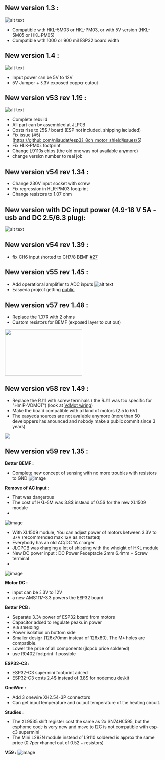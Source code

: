 ## New version 1.3 : 
![alt text](https://github.com/nliaudat/esp32_8ch_motor_shield/blob/main/imgs/v1-3.png "1.3")
* Compatible with HKL-5M03 or HKL-PM03, or with 5V version (HKL-5M05 or HKL-PM05)
* Compatible with 1000 or 900 mil ESP32 board width

## New version 1.4 : 
![alt text](https://github.com/nliaudat/esp32_8ch_motor_shield/blob/main/imgs/v1-4.png "1.4")
* Input power can be 5V to 12V
* 5V Jumper + 3.3V exposed copper cutout

## New version v53 rev 1.19 : 
![alt text](https://github.com/nliaudat/esp32_8ch_motor_shield/blob/main/imgs/v53.PNG "53")
* Complete rebuild
* All part can be assembled at JLPCB
* Costs rise to 25$ / board (ESP not included, shipping included)
* Fix issue [#5] (https://github.com/nliaudat/esp32_8ch_motor_shield/issues/5)
* Fix HLK-PM03 footprint
* Change L9110s chips (the old one was not available anymore)
* change version number to real job


## New version v54 rev 1.34 : 
* Change 230V input socket with screw
* Fix regression in HLK-PM03 footprint
* Change resistors to 1.07 ohm

## New version with DC input power (4.9-18 V 5A - usb and DC 2.5/6.3 plug): 
![alt text](https://user-images.githubusercontent.com/6782613/189536557-082be6a7-045b-4e5f-b878-b08ebfe7910c.PNG)

## New version v54 rev 1.39 : 
* fix CH6 input shorted to CH7/8 BEMF [#27](https://github.com/nliaudat/esp32_8ch_motor_shield/issues/27)

## New version v55 rev 1.45 : 
* Add operational amplifier to ADC inputs
![alt text](https://user-images.githubusercontent.com/6782613/205343343-52f915ef-324d-4bf6-8092-bd3f71cac2ad.png)
* Easyeda project getting [public](https://easyeda.com/editor#id=240c2bd91cde438f93348d56e1ae4e72|420e6f6085d643fc9c5df7bfbe9595bf|f15c181c211e4aebaf86420464abe718|b3e9b48180db4901b45d0292a792846e|60a1b0936f664eb8b9e5f7402068a21b|7744c3e75c54448eb9fed788f130dd96|78ed6c97623e4c1f929c753245e2f96b)

## New version v57 rev 1.48 : 
* Replace the 1.07R with 2 ohms
* Custom resistors for BEMF (exposed layer to cut out)
<img src="https://github.com/nliaudat/esp32_8ch_motor_shield/blob/main/imgs/bemf_custom_resistor.PNG" width="250" height="150">


## New version v58 rev 1.49 : 
* Replace the RJ11 with screw terminals ( the RJ11 was too specific for "HmIP-VDMOT") (look at [VdMot wiring](https://github.com/nliaudat/esp32_8ch_motor_shield/blob/main/VDMOT_wiring.md))
* Make the board compatible with all kind of motors (2.5 to 6V)
* The easyeda sources are not available anymore (more than 50 developpers has anounced and nobody make a public commit since 3 years)
<img src="https://github.com/nliaudat/esp32_8ch_motor_shield/blob/main/imgs/screw_terminals.PNG">

## New version v59 rev 1.35 : 

**Better BEMF :** 

- Complete new concept of sensing with no more troubles with resistors to GND
![image](https://github.com/nliaudat/esp32_8ch_motor_shield/assets/6782613/1f9d4dae-72f7-40fd-9f72-c171dd7b797c)


**Remove of AC input :** 

- That was dangerous 
- The cost of HKL-5M was 3.8$ instead of 0.5$ for the new XL1509 module
- 
![image](https://github.com/nliaudat/esp32_8ch_motor_shield/assets/6782613/23913669-8f33-4bfc-9dd1-bfa660681a80)
- With XL1509 module, You can adjust power of motors between 3.3V to 37V (recommended max 12V as not tested)
- Everybody has an old AC/DC 1A charger
- JLCPCB was charging a lot of shipping with the wheight of HKL module
- New DC power input : DC Power Receptacle 2mm 6.4mm + Screw terminal
- 
![image](https://github.com/nliaudat/esp32_8ch_motor_shield/assets/6782613/d1569e20-54ec-4951-beca-4f328dd3e3a5)


**Motor DC  :** 

- input can be 3.3V to 12V 
- a new AMS1117-3.3 powers the ESP32 board

**Better PCB :** 

- Separate 3.3V power of ESP32 board from motors
- Capacitor added to regulate peaks in power
- Via shielding
- Power isolation on bottom side
- Smaller design (126x70mm instead of 126x80). The M4 holes are compatible. 
- Lower the price of all components (jlcpcb price soldered)
- use R0402 footprint if possible 

**ESP32-C3  :** 

-  ESP32-C3 supermini footprint added 
-  ESP32-C3 costs 2.4$ instead of 3.8$ for nodemcu devkit

**OneWire :** 

- Add 3 onewire XH2.54-3P connectors
- Can get input temperature and output temperature of the heating circuit. 

**Studies :** 

- The XL9535 shift register cost the same as 2x SN74HC595, but the esphome code is very new and move to I2C is not compatible with esp-c3 supermini
- The Mini L298N module instead of L9110 soldered is approx the same price (0.7per channel out of 0.52 + resistors)

**V59 :** 
![image](https://github.com/nliaudat/esp32_8ch_motor_shield/assets/6782613/039c426b-4bf6-4e37-b14f-26c4b7f79df9)

